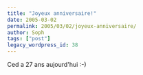 ```yaml
---
title: "Joyeux anniversaire!"
date: 2005-03-02
permalink: 2005/03/02/joyeux-anniversaire/
author: Soph
tags: ["post"]
legacy_wordpress_id: 38
---
```


Ced a 27 ans aujourd'hui :-)<br />
<img src="https://64k.be/wp-content/uploads/2006/gat.jpg" alt="" />

<!-- excerpt -->
